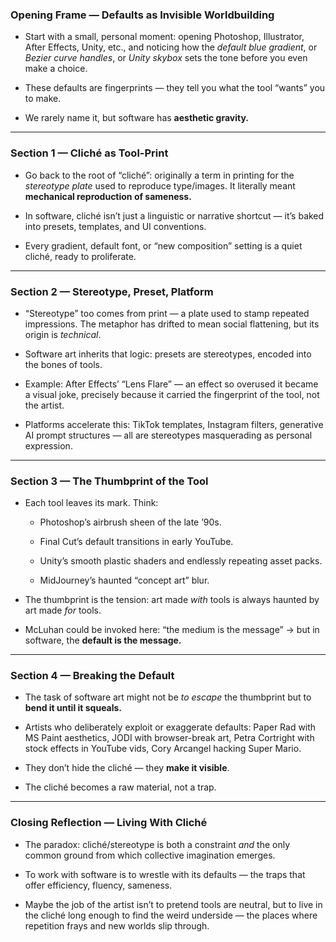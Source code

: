 ### Opening Frame — Defaults as Invisible Worldbuilding

- Start with a small, personal moment: opening Photoshop, Illustrator, After Effects, Unity, etc., and noticing how the _default blue gradient_, or _Bezier curve handles_, or _Unity skybox_ sets the tone before you even make a choice.
    
- These defaults are fingerprints — they tell you what the tool “wants” you to make.
    
- We rarely name it, but software has **aesthetic gravity.**
    

---

### Section 1 — **Cliché as Tool-Print**

- Go back to the root of “cliché”: originally a term in printing for the _stereotype plate_ used to reproduce type/images. It literally meant **mechanical reproduction of sameness.**
    
- In software, cliché isn’t just a linguistic or narrative shortcut — it’s baked into presets, templates, and UI conventions.
    
- Every gradient, default font, or “new composition” setting is a quiet cliché, ready to proliferate.
    

---

### Section 2 — **Stereotype, Preset, Platform**

- “Stereotype” too comes from print — a plate used to stamp repeated impressions. The metaphor has drifted to mean social flattening, but its origin is _technical_.
    
- Software art inherits that logic: presets are stereotypes, encoded into the bones of tools.
    
- Example: After Effects’ “Lens Flare” — an effect so overused it became a visual joke, precisely because it carried the fingerprint of the tool, not the artist.
    
- Platforms accelerate this: TikTok templates, Instagram filters, generative AI prompt structures — all are stereotypes masquerading as personal expression.
    

---

### Section 3 — **The Thumbprint of the Tool**

- Each tool leaves its mark. Think:
    
    - Photoshop’s airbrush sheen of the late ’90s.
        
    - Final Cut’s default transitions in early YouTube.
        
    - Unity’s smooth plastic shaders and endlessly repeating asset packs.
        
    - MidJourney’s haunted “concept art” blur.
        
- The thumbprint is the tension: art made _with_ tools is always haunted by art made _for_ tools.
    
- McLuhan could be invoked here: “the medium is the message” → but in software, the **default is the message.**
    

---

### Section 4 — **Breaking the Default**

- The task of software art might not be _to escape_ the thumbprint but to **bend it until it squeals.**
    
- Artists who deliberately exploit or exaggerate defaults: Paper Rad with MS Paint aesthetics, JODI with browser-break art, Petra Cortright with stock effects in YouTube vids, Cory Arcangel hacking Super Mario.
    
- They don’t hide the cliché — they **make it visible**.
    
- The cliché becomes a raw material, not a trap.
    

---

### Closing Reflection — **Living With Cliché**

- The paradox: cliché/stereotype is both a constraint _and_ the only common ground from which collective imagination emerges.
    
- To work with software is to wrestle with its defaults — the traps that offer efficiency, fluency, sameness.
    
- Maybe the job of the artist isn’t to pretend tools are neutral, but to live in the cliché long enough to find the weird underside — the places where repetition frays and new worlds slip through.